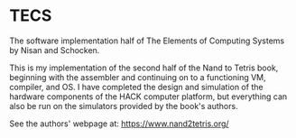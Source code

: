 # TECS
The software implementation half of The Elements of Computing Systems by Nisan and Schocken.

This is my implementation of the second half of the Nand to Tetris
book, beginning with the assembler and continuing on to a functioning
VM, compiler, and OS. I have completed the design and simulation of
the hardware components of the HACK computer platform, but everything
can also be run on the simulators provided by the book's authors.

See the authors' webpage at:
https://www.nand2tetris.org/
